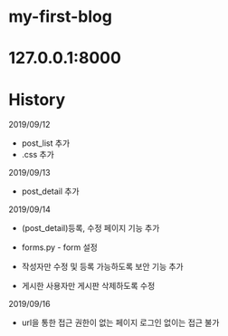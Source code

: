 # my-first-blog

# 127.0.0.1:8000

# History
2019/09/12

- post_list 추가
- .css 추가

2019/09/13

- post_detail 추가

2019/09/14

- (post_detail)등록, 수정 페이지 기능 추가
- forms.py - form 설정

 - 작성자만 수정 및 등록 가능하도록 보안 기능 추가

- 게시한 사용자만 게시판 삭제하도록 수정

2019/09/16

- url을 통한 접근 권한이 없는 페이지 로그인 없이는 접근 불가
